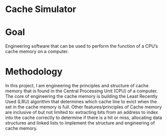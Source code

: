 # Cache Simulator

# Goal

Engineering software that can be used to perform the function of a CPU’s cache memory on a computer. 

# Methodology

In this project, I am engineering the principles and structure of cache memory that is found in the Central Processing Unit (CPU) of a computer. The core of engineering the cache memory is building the Least Recently Used (LRU) algorithm that determines which cache line to evict when the set in the cache memory is full. Other features/principles of Cache memory are inclusive of but not limited to: extracting bits from an address to index into the cache correctly to determine if there is a hit or miss, allocating data structures and linked lists to implement the structure and engineering of cache memory.
